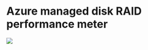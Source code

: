 # Azure managed disk RAID performance meter

<a href="https://portal.azure.com/#create/Microsoft.Template/uri/https%3A%2F%2Fraw.githubusercontent.com%2Fanhvoms%2Fhpc%2Fmaster%2Fgeneric-cluster%2Fazuredeploy.json" target="_blank">
    <img src="http://azuredeploy.net/deploybutton.png"/>
</a>
